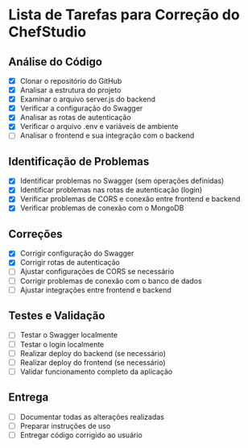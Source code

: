 # Lista de Tarefas para Correção do ChefStudio

## Análise do Código
- [x] Clonar o repositório do GitHub
- [x] Analisar a estrutura do projeto
- [x] Examinar o arquivo server.js do backend
- [x] Verificar a configuração do Swagger
- [x] Analisar as rotas de autenticação
- [x] Verificar o arquivo .env e variáveis de ambiente
- [ ] Analisar o frontend e sua integração com o backend

## Identificação de Problemas
- [x] Identificar problemas no Swagger (sem operações definidas)
- [x] Identificar problemas nas rotas de autenticação (login)
- [x] Verificar problemas de CORS e conexão entre frontend e backend
- [x] Verificar problemas de conexão com o MongoDB

## Correções
- [x] Corrigir configuração do Swagger
- [x] Corrigir rotas de autenticação
- [ ] Ajustar configurações de CORS se necessário
- [ ] Corrigir problemas de conexão com o banco de dados
- [ ] Ajustar integrações entre frontend e backend

## Testes e Validação
- [ ] Testar o Swagger localmente
- [ ] Testar o login localmente
- [ ] Realizar deploy do backend (se necessário)
- [ ] Realizar deploy do frontend (se necessário)
- [ ] Validar funcionamento completo da aplicação

## Entrega
- [ ] Documentar todas as alterações realizadas
- [ ] Preparar instruções de uso
- [ ] Entregar código corrigido ao usuário
